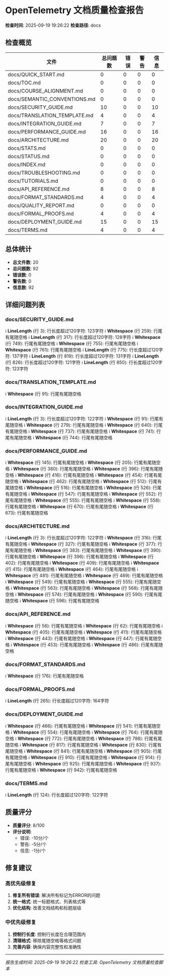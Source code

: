 ﻿# OpenTelemetry 文档质量检查报告

**检查时间**: 2025-09-19 19:26:22
**检查路径**: docs

## 检查概览

| 文件 | 总问题数 | 错误 | 警告 | 信息 |
|------|----------|------|------|------|
| docs/QUICK_START.md | 0 | 0 | 0 | 0 |
| docs/TOC.md | 0 | 0 | 0 | 0 |
| docs/COURSE_ALIGNMENT.md | 0 | 0 | 0 | 0 |
| docs/SEMANTIC_CONVENTIONS.md | 0 | 0 | 0 | 0 |
| docs/SECURITY_GUIDE.md | 10 | 0 | 0 | 10 |
| docs/TRANSLATION_TEMPLATE.md | 4 | 0 | 0 | 4 |
| docs/INTEGRATION_GUIDE.md | 7 | 0 | 0 | 7 |
| docs/PERFORMANCE_GUIDE.md | 16 | 0 | 0 | 16 |
| docs/ARCHITECTURE.md | 20 | 0 | 0 | 20 |
| docs/STATS.md | 0 | 0 | 0 | 0 |
| docs/STATUS.md | 0 | 0 | 0 | 0 |
| docs/INDEX.md | 0 | 0 | 0 | 0 |
| docs/TROUBLESHOOTING.md | 0 | 0 | 0 | 0 |
| docs/TUTORIALS.md | 0 | 0 | 0 | 0 |
| docs/API_REFERENCE.md | 8 | 0 | 0 | 8 |
| docs/FORMAT_STANDARDS.md | 4 | 0 | 0 | 4 |
| docs/QUALITY_REPORT.md | 0 | 0 | 0 | 0 |
| docs/FORMAL_PROOFS.md | 4 | 0 | 0 | 4 |
| docs/DEPLOYMENT_GUIDE.md | 15 | 0 | 0 | 15 |
| docs/TERMS.md | 4 | 0 | 0 | 4 |
## 总体统计

- **总文件数**: 20
- **总问题数**: 92
- **错误数**: 0
- **警告数**: 0
- **信息数**: 92

## 详细问题列表

### docs/SECURITY_GUIDE.md

ℹ️ **LineLength** (行 3): 行长度超过120字符: 123字符
ℹ️ **Whitespace** (行 259): 行尾有尾随空格
ℹ️ **LineLength** (行 317): 行长度超过120字符: 128字符
ℹ️ **Whitespace** (行 749): 行尾有尾随空格
ℹ️ **Whitespace** (行 755): 行尾有尾随空格
ℹ️ **Whitespace** (行 761): 行尾有尾随空格
ℹ️ **LineLength** (行 775): 行长度超过120字符: 137字符
ℹ️ **LineLength** (行 819): 行长度超过120字符: 131字符
ℹ️ **LineLength** (行 826): 行长度超过120字符: 121字符
ℹ️ **LineLength** (行 850): 行长度超过120字符: 123字符
### docs/TRANSLATION_TEMPLATE.md

ℹ️ **Whitespace** (行 91): 行尾有尾随空格
### docs/INTEGRATION_GUIDE.md

ℹ️ **LineLength** (行 3): 行长度超过120字符: 122字符
ℹ️ **Whitespace** (行 91): 行尾有尾随空格
ℹ️ **Whitespace** (行 279): 行尾有尾随空格
ℹ️ **Whitespace** (行 640): 行尾有尾随空格
ℹ️ **Whitespace** (行 737): 行尾有尾随空格
ℹ️ **Whitespace** (行 741): 行尾有尾随空格
ℹ️ **Whitespace** (行 744): 行尾有尾随空格
### docs/PERFORMANCE_GUIDE.md

ℹ️ **Whitespace** (行 145): 行尾有尾随空格
ℹ️ **Whitespace** (行 205): 行尾有尾随空格
ℹ️ **Whitespace** (行 380): 行尾有尾随空格
ℹ️ **Whitespace** (行 396): 行尾有尾随空格
ℹ️ **Whitespace** (行 416): 行尾有尾随空格
ℹ️ **Whitespace** (行 454): 行尾有尾随空格
ℹ️ **Whitespace** (行 462): 行尾有尾随空格
ℹ️ **Whitespace** (行 512): 行尾有尾随空格
ℹ️ **Whitespace** (行 516): 行尾有尾随空格
ℹ️ **Whitespace** (行 526): 行尾有尾随空格
ℹ️ **Whitespace** (行 547): 行尾有尾随空格
ℹ️ **Whitespace** (行 552): 行尾有尾随空格
ℹ️ **Whitespace** (行 555): 行尾有尾随空格
ℹ️ **Whitespace** (行 558): 行尾有尾随空格
ℹ️ **Whitespace** (行 670): 行尾有尾随空格
ℹ️ **Whitespace** (行 673): 行尾有尾随空格
### docs/ARCHITECTURE.md

ℹ️ **LineLength** (行 3): 行长度超过120字符: 122字符
ℹ️ **Whitespace** (行 316): 行尾有尾随空格
ℹ️ **Whitespace** (行 327): 行尾有尾随空格
ℹ️ **Whitespace** (行 377): 行尾有尾随空格
ℹ️ **Whitespace** (行 383): 行尾有尾随空格
ℹ️ **Whitespace** (行 390): 行尾有尾随空格
ℹ️ **Whitespace** (行 396): 行尾有尾随空格
ℹ️ **Whitespace** (行 402): 行尾有尾随空格
ℹ️ **Whitespace** (行 409): 行尾有尾随空格
ℹ️ **Whitespace** (行 415): 行尾有尾随空格
ℹ️ **Whitespace** (行 464): 行尾有尾随空格
ℹ️ **Whitespace** (行 481): 行尾有尾随空格
ℹ️ **Whitespace** (行 489): 行尾有尾随空格
ℹ️ **Whitespace** (行 549): 行尾有尾随空格
ℹ️ **Whitespace** (行 555): 行尾有尾随空格
ℹ️ **Whitespace** (行 563): 行尾有尾随空格
ℹ️ **Whitespace** (行 568): 行尾有尾随空格
ℹ️ **Whitespace** (行 574): 行尾有尾随空格
ℹ️ **Whitespace** (行 590): 行尾有尾随空格
ℹ️ **Whitespace** (行 596): 行尾有尾随空格
### docs/API_REFERENCE.md

ℹ️ **Whitespace** (行 56): 行尾有尾随空格
ℹ️ **Whitespace** (行 62): 行尾有尾随空格
ℹ️ **Whitespace** (行 405): 行尾有尾随空格
ℹ️ **Whitespace** (行 411): 行尾有尾随空格
ℹ️ **Whitespace** (行 443): 行尾有尾随空格
ℹ️ **Whitespace** (行 447): 行尾有尾随空格
ℹ️ **Whitespace** (行 453): 行尾有尾随空格
ℹ️ **Whitespace** (行 486): 行尾有尾随空格
### docs/FORMAT_STANDARDS.md

ℹ️ **Whitespace** (行 176): 行尾有尾随空格
### docs/FORMAL_PROOFS.md

ℹ️ **LineLength** (行 265): 行长度超过120字符: 164字符
### docs/DEPLOYMENT_GUIDE.md

ℹ️ **Whitespace** (行 466): 行尾有尾随空格
ℹ️ **Whitespace** (行 541): 行尾有尾随空格
ℹ️ **Whitespace** (行 554): 行尾有尾随空格
ℹ️ **Whitespace** (行 764): 行尾有尾随空格
ℹ️ **Whitespace** (行 772): 行尾有尾随空格
ℹ️ **Whitespace** (行 788): 行尾有尾随空格
ℹ️ **Whitespace** (行 817): 行尾有尾随空格
ℹ️ **Whitespace** (行 830): 行尾有尾随空格
ℹ️ **Whitespace** (行 841): 行尾有尾随空格
ℹ️ **Whitespace** (行 905): 行尾有尾随空格
ℹ️ **Whitespace** (行 910): 行尾有尾随空格
ℹ️ **Whitespace** (行 914): 行尾有尾随空格
ℹ️ **Whitespace** (行 925): 行尾有尾随空格
ℹ️ **Whitespace** (行 937): 行尾有尾随空格
ℹ️ **Whitespace** (行 942): 行尾有尾随空格
### docs/TERMS.md

ℹ️ **LineLength** (行 124): 行长度超过120字符: 122字符
## 质量评分
- **质量评分**: 8/100
- **评分说明**: 
  - 错误: -10分/个
  - 警告: -5分/个
  - 信息: -1分/个

## 修复建议

### 高优先级修复
1. **修复所有错误**: 解决所有标记为ERROR的问题
2. **统一格式**: 统一标题格式、列表格式等
3. **优化结构**: 改善文档结构和标题层级

### 中优先级修复
1. **控制行长度**: 控制行长度在合理范围内
2. **清理格式**: 移除尾随空格等格式问题
3. **完善内容**: 确保内容完整性和准确性

---
*报告生成时间: 2025-09-19 19:26:22*
*检查工具: OpenTelemetry 文档质量检查脚本*

